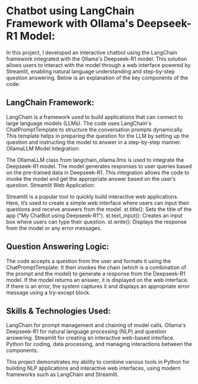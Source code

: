 # Chatbot using LangChain Framework with Ollama's Deepseek-R1 Model:
In this project, I developed an interactive chatbot using the LangChain framework integrated with the Ollama's Deepseek-R1 model. This solution allows users to interact with the model through a web interface powered by Streamlit, enabling natural language understanding and step-by-step question answering. Below is an explanation of the key components of the code:

## LangChain Framework:

LangChain is a framework used to build applications that can connect to large language models (LLMs). The code uses LangChain's ChatPromptTemplate to structure the conversation prompts dynamically.
This template helps in preparing the question for the LLM by setting up the question and instructing the model to answer in a step-by-step manner.
OllamaLLM Model Integration:

The OllamaLLM class from langchain_ollama.llms is used to integrate the Deepseek-R1 model. The model generates responses to user queries based on the pre-trained data in Deepseek-R1.
This integration allows the code to invoke the model and get the appropriate answer based on the user’s question.
Streamlit Web Application:

Streamlit is a popular tool to quickly build interactive web applications. Here, it’s used to create a simple web interface where users can input their questions and receive answers from the model.
st.title(): Sets the title of the app ("My ChatBot using Deepseek-R1").
st.text_input(): Creates an input box where users can type their question.
st.write(): Displays the response from the model or any error messages.

## Question Answering Logic:
The code accepts a question from the user and formats it using the ChatPromptTemplate.
It then invokes the chain (which is a combination of the prompt and the model) to generate a response from the Deepseek-R1 model.
If the model returns an answer, it is displayed on the web interface.
If there is an error, the system captures it and displays an appropriate error message using a try-except block.

## Skills & Technologies Used:
LangChain for prompt management and chaining of model calls.
Ollama's Deepseek-R1 for natural language processing (NLP) and question answering.
Streamlit for creating an interactive web-based interface.
Python for coding, data processing, and managing interactions between the components.

This project demonstrates my ability to combine various tools in Python for building NLP applications and interactive web interfaces, using modern frameworks such as LangChain and Streamlit.

